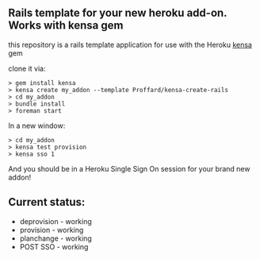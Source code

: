 ## Rails template for your new heroku add-on. Works with kensa gem

this repository is a rails template application for use with the 
Heroku <a href="http://github.com/heroku/kensa">kensa</a> gem

clone it via:

    > gem install kensa
    > kensa create my_addon --template Proffard/kensa-create-rails
    > cd my_addon
    > bundle install
    > foreman start

In a new window: 

    > cd my_addon
    > kensa test provision
    > kensa sso 1

And you should be in a Heroku Single Sign On session for your brand new addon! 

## Current status: 
- deprovision - working
- provision   - working
- planchange  - working
- POST SSO    - working
